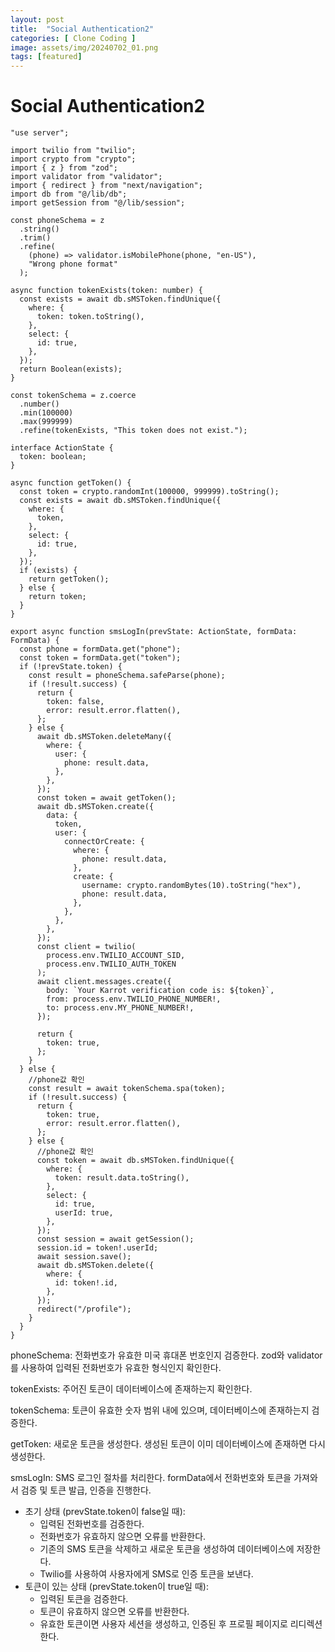 ```yaml
---    
layout: post  
title:  "Social Authentication2"  
categories: [ Clone Coding ]  
image: assets/img/20240702_01.png  
tags: [featured]  
---  
```

  
# Social Authentication2  
  
```  
"use server";  
  
import twilio from "twilio";  
import crypto from "crypto";  
import { z } from "zod";  
import validator from "validator";  
import { redirect } from "next/navigation";  
import db from "@/lib/db";  
import getSession from "@/lib/session";  
  
const phoneSchema = z  
  .string()  
  .trim()  
  .refine(  
    (phone) => validator.isMobilePhone(phone, "en-US"),  
    "Wrong phone format"  
  );  
  
async function tokenExists(token: number) {  
  const exists = await db.sMSToken.findUnique({  
    where: {  
      token: token.toString(),  
    },  
    select: {  
      id: true,  
    },  
  });  
  return Boolean(exists);  
}  
  
const tokenSchema = z.coerce  
  .number()  
  .min(100000)  
  .max(999999)  
  .refine(tokenExists, "This token does not exist.");  
  
interface ActionState {  
  token: boolean;  
}  
  
async function getToken() {  
  const token = crypto.randomInt(100000, 999999).toString();  
  const exists = await db.sMSToken.findUnique({  
    where: {  
      token,  
    },  
    select: {  
      id: true,  
    },  
  });  
  if (exists) {  
    return getToken();  
  } else {  
    return token;  
  }  
}  
  
export async function smsLogIn(prevState: ActionState, formData: FormData) {  
  const phone = formData.get("phone");  
  const token = formData.get("token");  
  if (!prevState.token) {  
    const result = phoneSchema.safeParse(phone);  
    if (!result.success) {  
      return {  
        token: false,  
        error: result.error.flatten(),  
      };  
    } else {  
      await db.sMSToken.deleteMany({  
        where: {  
          user: {  
            phone: result.data,  
          },  
        },  
      });  
      const token = await getToken();  
      await db.sMSToken.create({  
        data: {  
          token,  
          user: {  
            connectOrCreate: {  
              where: {  
                phone: result.data,  
              },  
              create: {  
                username: crypto.randomBytes(10).toString("hex"),  
                phone: result.data,  
              },  
            },  
          },  
        },  
      });  
      const client = twilio(  
        process.env.TWILIO_ACCOUNT_SID,  
        process.env.TWILIO_AUTH_TOKEN  
      );  
      await client.messages.create({  
        body: `Your Karrot verification code is: ${token}`,  
        from: process.env.TWILIO_PHONE_NUMBER!,  
        to: process.env.MY_PHONE_NUMBER!,  
      });  
  
      return {  
        token: true,  
      };  
    }  
  } else {  
    //phone값 확인  
    const result = await tokenSchema.spa(token);  
    if (!result.success) {  
      return {  
        token: true,  
        error: result.error.flatten(),  
      };  
    } else {  
      //phone값 확인  
      const token = await db.sMSToken.findUnique({  
        where: {  
          token: result.data.toString(),  
        },  
        select: {  
          id: true,  
          userId: true,  
        },  
      });  
      const session = await getSession();  
      session.id = token!.userId;  
      await session.save();  
      await db.sMSToken.delete({  
        where: {  
          id: token!.id,  
        },  
      });  
      redirect("/profile");  
    }  
  }  
}  
```  
  
phoneSchema: 전화번호가 유효한 미국 휴대폰 번호인지 검증한다. zod와 validator를 사용하여 입력된 전화번호가 유효한 형식인지 확인한다.  
  
tokenExists: 주어진 토큰이 데이터베이스에 존재하는지 확인한다.  
  
tokenSchema: 토큰이 유효한 숫자 범위 내에 있으며, 데이터베이스에 존재하는지 검증한다.  
  
getToken: 새로운 토큰을 생성한다. 생성된 토큰이 이미 데이터베이스에 존재하면 다시 생성한다.  
  
smsLogIn: SMS 로그인 절차를 처리한다. formData에서 전화번호와 토큰을 가져와서 검증 및 토큰 발급, 인증을 진행한다.  
* 초기 상태 (prevState.token이 false일 때):  
    * 입력된 전화번호를 검증한다.  
    * 전화번호가 유효하지 않으면 오류를 반환한다.  
    * 기존의 SMS 토큰을 삭제하고 새로운 토큰을 생성하여 데이터베이스에 저장한다.  
    * Twilio를 사용하여 사용자에게 SMS로 인증 토큰을 보낸다.  
* 토큰이 있는 상태 (prevState.token이 true일 때):  
    * 입력된 토큰을 검증한다.  
    * 토큰이 유효하지 않으면 오류를 반환한다.  
    * 유효한 토큰이면 사용자 세션을 생성하고, 인증된 후 프로필 페이지로 리디렉션한다.  
  